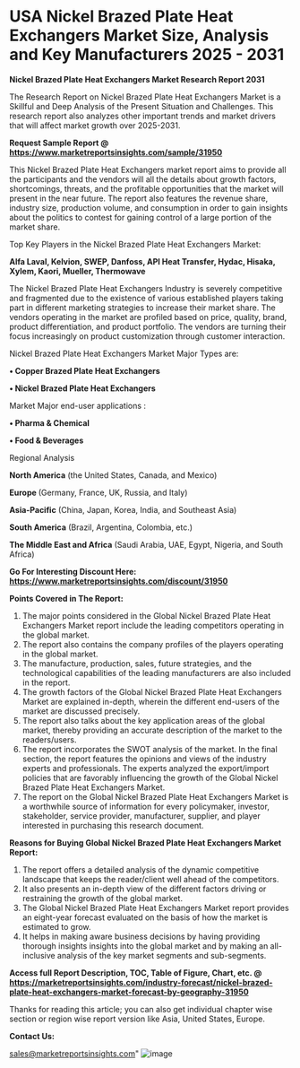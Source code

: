 # USA Nickel Brazed Plate Heat Exchangers Market Size, Analysis and Key Manufacturers 2025 - 2031

<strong>Nickel Brazed Plate Heat Exchangers Market Research Report 2031</strong>

The Research Report on Nickel Brazed Plate Heat Exchangers Market is a Skillful and Deep Analysis of the Present Situation and Challenges. This research report also analyzes other important trends and market drivers that will affect market growth over 2025-2031.

<strong>Request Sample Report @ <a href=https://www.marketreportsinsights.com/sample/31950>https://www.marketreportsinsights.com/sample/31950</a></strong>

This Nickel Brazed Plate Heat Exchangers market report aims to provide all the participants and the vendors will all the details about growth factors, shortcomings, threats, and the profitable opportunities that the market will present in the near future. The report also features the revenue share, industry size, production volume, and consumption in order to gain insights about the politics to contest for gaining control of a large portion of the market share.

Top Key Players in the Nickel Brazed Plate Heat Exchangers Market:

<strong>Alfa Laval, Kelvion, SWEP, Danfoss, API Heat Transfer, Hydac, Hisaka, Xylem, Kaori, Mueller, Thermowave</strong>

The Nickel Brazed Plate Heat Exchangers Industry is severely competitive and fragmented due to the existence of various established players taking part in different marketing strategies to increase their market share. The vendors operating in the market are profiled based on price, quality, brand, product differentiation, and product portfolio. The vendors are turning their focus increasingly on product customization through customer interaction.

Nickel Brazed Plate Heat Exchangers Market Major Types are:

<strong>• Copper Brazed Plate Heat Exchangers

• Nickel Brazed Plate Heat Exchangers</strong>

Market Major end-user applications :

<strong>• Pharma & Chemical

• Food & Beverages</strong>

Regional Analysis

</u><strong><b>North America</b></strong> (the United States, Canada, and Mexico)

<strong><b>Europe </b></strong>(Germany, France, UK, Russia, and Italy)

<strong><b>Asia-Pacific</b></strong> (China, Japan, Korea, India, and Southeast Asia)

<strong><b>South America</b></strong> (Brazil, Argentina, Colombia, etc.)

<strong><b>The Middle East and Africa</b></strong> (Saudi Arabia, UAE, Egypt, Nigeria, and South Africa)

<strong>Go For Interesting Discount Here: <a href=https://www.marketreportsinsights.com/discount/31950>https://www.marketreportsinsights.com/discount/31950</a></strong>

<strong>Points Covered in The Report:</strong>
<ol>
  <li>The major points considered in the Global Nickel Brazed Plate Heat Exchangers Market report include the leading competitors operating in the global market.</li>
  <li>The report also contains the company profiles of the players operating in the global market.</li>
  <li>The manufacture, production, sales, future strategies, and the technological capabilities of the leading manufacturers are also included in the report.</li>
  <li>The growth factors of the Global Nickel Brazed Plate Heat Exchangers Market are explained in-depth, wherein the different end-users of the market are discussed precisely.</li>
  <li>The report also talks about the key application areas of the global market, thereby providing an accurate description of the market to the readers/users.</li>
  <li>The report incorporates the SWOT analysis of the market. In the final section, the report features the opinions and views of the industry experts and professionals. The experts analyzed the export/import policies that are favorably influencing the growth of the Global Nickel Brazed Plate Heat Exchangers Market.</li>
  <li>The report on the Global Nickel Brazed Plate Heat Exchangers Market is a worthwhile source of information for every policymaker, investor, stakeholder, service provider, manufacturer, supplier, and player interested in purchasing this research document.</li>
</ol>
<strong>Reasons for Buying Global Nickel Brazed Plate Heat Exchangers Market Report:</strong>

<ol>
  <li>The report offers a detailed analysis of the dynamic competitive landscape that keeps the reader/client well ahead of the competitors.</li>
  <li>It also presents an in-depth view of the different factors driving or restraining the growth of the global market.</li>
  <li>The Global Nickel Brazed Plate Heat Exchangers Market report provides an eight-year forecast evaluated on the basis of how the market is estimated to grow.</li>
  <li>It helps in making aware business decisions by having providing thorough insights insights into the global market and by making an all-inclusive analysis of the key market segments and sub-segments.</li>
</ol>
<strong>Access full Report Description, TOC, Table of Figure, Chart, etc. @ <a href=https://marketreportsinsights.com/industry-forecast/nickel-brazed-plate-heat-exchangers-market-forecast-by-geography-31950>https://marketreportsinsights.com/industry-forecast/nickel-brazed-plate-heat-exchangers-market-forecast-by-geography-31950</a></strong>


Thanks for reading this article; you can also get individual chapter wise section or region wise report version like Asia, United States, Europe.

<strong>Contact Us:</strong>

sales@marketreportsinsights.com"
![image](https://github.com/user-attachments/assets/4521e408-2a04-47ec-84b1-c20b7544858f)
